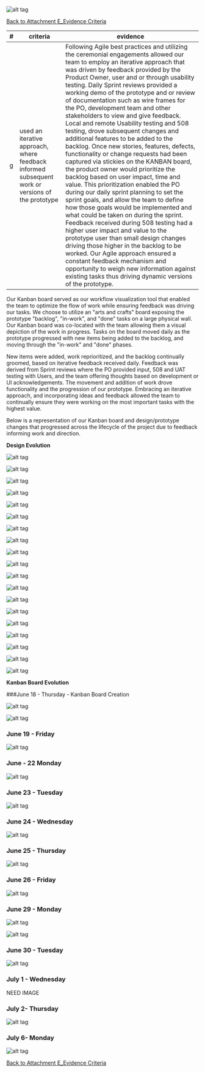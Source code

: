 ![alt tag](https://github.com/AccentureFed/18FRFQ-Response/blob/master/process-documentation/agile-process-photos/response-images/proposal-header.png?raw=true)

[Back to Attachment E_Evidence Criteria](https://github.com/AccentureFed/18FRFQ-Response/blob/master/process-documentation/evidence/README.md)

|#|criteria|evidence|
|-------|---------------|------------------|
|g|used an iterative approach, where feedback informed subsequent work or versions of the prototype |Following Agile best practices and utilizing the ceremonial engagements allowed our team to employ an iterative approach that was driven by feedback provided by the Product Owner, user and or through usability testing.  Daily Sprint reviews provided a working demo of the prototype and or review of documentation such as wire frames for the PO, development team and other stakeholders to view and give feedback. Local and remote Usability testing and 508 testing, drove subsequent changes and additional features to be added to the backlog.  Once new stories, features, defects, functionality or change requests had been captured via stickies on the KANBAN board, the product owner would prioritize the backlog based on user impact, time and value.  This prioritization enabled the PO during our daily sprint planning to set the sprint goals, and allow the team to define how those goals would be implemented and what could be taken on during the sprint. Feedback received during 508 testing had a higher user impact and value to the prototype user than small design changes driving those higher in the backlog to be worked. Our Agile approach ensured a constant feedback mechanism and opportunity to weigh new information against existing tasks thus driving dynamic versions of the prototype.|


Our Kanban board served as our workflow visualization tool that enabled the team to optimize the flow of work while ensuring feedback was driving our tasks. We choose to utilize an "arts and crafts" board exposing the prototype "backlog", "in-work", and "done" tasks on a large physical wall. Our Kanban board was co-located with the team allowing them a visual depiction of the work in progress.  Tasks on the board moved daily as the prototype progressed with new items being added to the backlog, and moving through the "in-work" and "done" phases. 

New items were added, work reprioritized, and the backlog continually groomed, based on iterative feedback received daily. Feedback was derived from Sprint reviews where the PO provided input, 508 and UAT testing with Users, and the team offering thoughts based on development or UI acknowledgements.  The movement and addition of work drove functionality and the progression of our prototype.  Embracing an iterative approach, and incorporating ideas and feedback allowed the team to continually ensure they were working on the most important tasks with the highest value.

Below is a representation of our Kanban board and design/prototype changes that progressed across the lifecycle of the project due to feedback informing work and direction.

**Design Evolution**

![alt tag](https://github.com/AccentureFed/18FRFQ-Response/blob/master/process-documentation/user-centric-design/design_evolution_images/Evo_1.jpg?raw=true)

![alt tag](https://github.com/AccentureFed/18FRFQ-Response/blob/master/process-documentation/user-centric-design/design_evolution_images/Evo_2.jpg?raw=true)

![alt tag](https://github.com/AccentureFed/18FRFQ-Response/blob/master/process-documentation/user-centric-design/design_evolution_images/Evo_3.jpg?raw=true)

![alt tag](https://github.com/AccentureFed/18FRFQ-Response/blob/master/process-documentation/user-centric-design/design_evolution_images/Evo_4.jpg?raw=true)

![alt tag](https://github.com/AccentureFed/18FRFQ-Response/blob/master/process-documentation/user-centric-design/design_evolution_images/Evo_5.jpg?raw=true)

![alt tag](https://github.com/AccentureFed/18FRFQ-Response/blob/master/process-documentation/user-centric-design/design_evolution_images/Evo_6.jpg?raw=true)

![alt tag](https://github.com/AccentureFed/18FRFQ-Response/blob/master/process-documentation/user-centric-design/design_evolution_images/Evo_7.jpg?raw=true)

![alt tag](https://github.com/AccentureFed/18FRFQ-Response/blob/master/process-documentation/user-centric-design/design_evolution_images/Evo_8.jpg?raw=true)

![alt tag](https://github.com/AccentureFed/18FRFQ-Response/blob/master/process-documentation/user-centric-design/design_evolution_images/Evo_9.jpg?raw=true)

![alt tag](https://github.com/AccentureFed/18FRFQ-Response/blob/master/process-documentation/user-centric-design/design_evolution_images/Evo_10.jpg?raw=true)

![alt tag](https://github.com/AccentureFed/18FRFQ-Response/blob/master/process-documentation/user-centric-design/design_evolution_images/Evo_11.jpg?raw=true)

![alt tag](https://github.com/AccentureFed/18FRFQ-Response/blob/master/process-documentation/user-centric-design/design_evolution_images/Evo_12.jpg?raw=true)

![alt tag](https://github.com/AccentureFed/18FRFQ-Response/blob/master/process-documentation/user-centric-design/design_evolution_images/Evo_13.jpg?raw=true)

![alt tag](https://github.com/AccentureFed/18FRFQ-Response/blob/master/process-documentation/user-centric-design/design_evolution_images/Evo_14.jpg?raw=true)

![alt tag](https://github.com/AccentureFed/18FRFQ-Response/blob/master/process-documentation/user-centric-design/design_evolution_images/Evo_15.jpg?raw=true)

![alt tag](https://github.com/AccentureFed/18FRFQ-Response/blob/master/process-documentation/user-centric-design/design_evolution_images/Evo_16.jpg?raw=true)

![alt tag](https://github.com/AccentureFed/18FRFQ-Response/blob/master/process-documentation/user-centric-design/design_evolution_images/Evo_17.jpg?raw=true)

![alt tag](https://github.com/AccentureFed/18FRFQ-Response/blob/master/process-documentation/user-centric-design/design_evolution_images/Evo_18.jpg?raw=true)

![alt tag](https://github.com/AccentureFed/18FRFQ-Response/blob/master/process-documentation/user-centric-design/design_evolution_images/Evo_19.jpg?raw=true)

**Kanban Board Evolution**

###June 18 - Thursday - Kanban Board Creation

![alt tag](https://github.com/AccentureFed/18FRFQ-Response/blob/master/process-documentation/agile-process-photos/process-photos/6.18.2015%2014.03%20-%20kanban%20board.jpg?raw=true)

![alt tag](https://github.com/AccentureFed/18FRFQ-Response/blob/master/process-documentation/agile-process-photos/process-photos/6.18.2015%2013.59%20-%20kanban%20board.jpg?raw=true)

### June 19 - Friday 
![alt tag](https://github.com/AccentureFed/18FRFQ-Response/blob/master/process-documentation/agile-process-photos/process-photos/6.19.2015.0907%20-%20standup.jpg?raw=true)

### June - 22 Monday
![alt tag](https://github.com/AccentureFed/18FRFQ-Response/blob/master/process-documentation/agile-process-photos/process-photos/6.22.2015%2009.17%20-%20standup.jpg?raw=true)

### June 23 - Tuesday
![alt tag](https://github.com/AccentureFed/18FRFQ-Response/blob/master/process-documentation/agile-process-photos/process-photos/6.23.2015.020735%20-%20backlog.png?raw=true)

### June 24 - Wednesday
![alt tag](https://github.com/AccentureFed/18FRFQ-Response/blob/master/process-documentation/agile-process-photos/process-photos/6.24.2015%2016.30%20-%20backlog.JPG?raw=true)

### June 25 - Thursday
![alt tag](https://github.com/AccentureFed/18FRFQ-Response/blob/master/process-documentation/agile-process-photos/process-photos/2015-06-25%2015.23.09%20-%20review.jpg?raw=true)

### June 26 - Friday
![alt tag](https://github.com/AccentureFed/18FRFQ-Response/blob/master/process-documentation/agile-process-photos/process-photos/2015-06-26%2009.44.09%20-%20standup.jpg?raw=true)

### June 29 - Monday
![alt tag](https://github.com/AccentureFed/18FRFQ-Response/blob/master/process-documentation/agile-process-photos/process-photos/2015-06-29%2009.07.30%20-%20backlog.jpg?raw=true)

![alt tag](https://github.com/AccentureFed/18FRFQ-Response/blob/master/process-documentation/agile-process-photos/process-photos/2015-06-29%2015.22.47%20backlog.jpg?raw=true)

### June 30 - Tuesday
![alt tag](https://github.com/AccentureFed/18FRFQ-Response/blob/master/process-documentation/agile-process-photos/process-photos/6.30.2015%2009.54%20-%20standup.JPG?raw=true)

### July 1 - Wednesday
NEED IMAGE

### July 2- Thursday
![alt tag](https://github.com/AccentureFed/18FRFQ-Response/blob/master/process-documentation/agile-process-photos/process-photos/2015-07-02%2009.22.02%20-%20backlog.jpg?raw=true)

### July 6- Monday
![alt tag](https://github.com/AccentureFed/18FRFQ-Response/blob/master/process-documentation/agile-process-photos/process-photos/2015-07-06%2009.28%20-%20kanban.JPG?raw=true)


[Back to Attachment E_Evidence Criteria](https://github.com/AccentureFed/18FRFQ-Response/blob/master/process-documentation/evidence/README.md)
